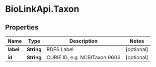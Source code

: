 # BioLinkApi.Taxon

## Properties
Name | Type | Description | Notes
------------ | ------------- | ------------- | -------------
**label** | **String** | RDFS Label | [optional] 
**id** | **String** | CURIE ID, e.g. NCBITaxon:9606 | [optional] 


